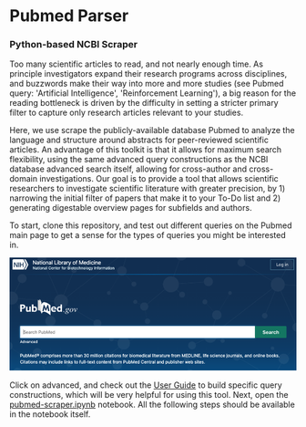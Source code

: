 # Pubmed Parser
### Python-based NCBI Scraper

Too many scientific articles to read, and not nearly enough time. As principle investigators expand their research programs across disciplines, and buzzwords make their way into more and more studies (see Pubmed query: 'Artificial Intelligence', 'Reinforcement Learning'), a big reason for the reading bottleneck is driven by the difficulty in setting a stricter primary filter to capture only research articles relevant to your studies. 

Here, we use scrape the publicly-available database Pubmed to analyze the language and structure around abstracts for peer-reviewed scientific articles. An advantage of this toolkit is that it allows for maximum search flexibility, using the same advanced query constructions as the NCBI database advanced search itself, allowing for cross-author and cross-domain investigations. Our goal is to provide a tool that allows scientific researchers to investigate scientific literature with greater precision, by 1) narrowing the initial filter of papers that make it to your To-Do list and 2) generating digestable overview pages for subfields and authors.   

To start, clone this repository, and test out different queries on the Pubmed main page to get a sense for the types of queries you might be interested in. 

![Selected dataset (though others are likely to be compatible as well for code](docs/images/PubmedHeader.png)

Click on advanced, and check out the [User Guide](https://pubmed.ncbi.nlm.nih.gov/help/) to build specific query constructions, which will be very helpful for using this tool. Next, open the [pubmed-scraper.ipynb](pubmed-scraper.ipynb) notebook. All the following steps should be available in the notebook itself.
